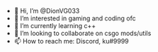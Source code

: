- 👋 Hi, I’m @DionVG033
- 👀 I’m interested in gaming and coding ofc
- 🌱 I’m currently learning c++
- 💞️ I’m looking to collaborate on csgo mods/utils
- 📫 How to reach me: Discord, ku#9999
